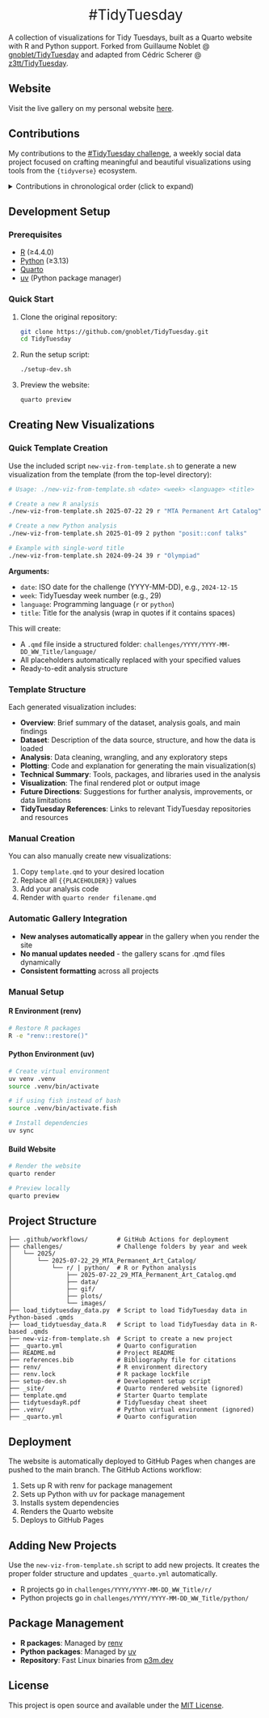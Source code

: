 <h1 style="font-weight:normal" align="center">
  &nbsp;#TidyTuesday&nbsp;
</h1>

A collection of visualizations for Tidy Tuesdays, built as a Quarto website with R and Python support. Forked from Guillaume Noblet @ [gnoblet/TidyTuesday](https://github.com/gnoblet/TidyTuesday) and adapted from Cédric Scherer @ [z3tt/TidyTuesday](https://github.com/z3tt/TidyTuesday).

## Website

Visit the live gallery on my personal website [here](https://aaronwriight.github.io/tidy_tuesday/).

## Contributions

My contributions to the [#TidyTuesday challenge](https://github.com/rfordatascience/tidytuesday), a weekly social data project focused on crafting meaningful and beautiful visualizations using tools from the `{tidyverse}` ecosystem.

<details>
  <summary>Contributions in chronological order (click to expand)</summary>

<!-- toc -->
* **Challenges 2025**
  - _No contributions yet — stay tuned!_

<!-- tocstop -->
</details>

## Development Setup

### Prerequisites

- [R](https://www.r-project.org/) (≥4.4.0)
- [Python](https://www.python.org/) (≥3.13)
- [Quarto](https://quarto.org/)
- [uv](https://docs.astral.sh/uv/) (Python package manager)

### Quick Start

1. Clone the original repository:
   ```bash
   git clone https://github.com/gnoblet/TidyTuesday.git
   cd TidyTuesday
   ```

2. Run the setup script:
   ```bash
   ./setup-dev.sh
   ```

3. Preview the website:
   ```bash
   quarto preview
   ```

## Creating New Visualizations

### Quick Template Creation

Use the included script `new-viz-from-template.sh` to generate a new visualization from the template (from the top-level directory):

```bash
# Usage: ./new-viz-from-template.sh <date> <week> <language> <title>

# Create a new R analysis
./new-viz-from-template.sh 2025-07-22 29 r "MTA Permanent Art Catalog"

# Create a new Python analysis  
./new-viz-from-template.sh 2025-01-09 2 python "posit::conf talks"

# Example with single-word title
./new-viz-from-template.sh 2024-09-24 39 r "Olympiad"
```

**Arguments:**
- `date`: ISO date for the challenge (YYYY-MM-DD), e.g., `2024-12-15`
- `week`: TidyTuesday week number (e.g., 29)
- `language`: Programming language (`r` or `python`)
- `title`: Title for the analysis (wrap in quotes if it contains spaces)

This will create:
- A `.qmd` file inside a structured folder: `challenges/YYYY/YYYY-MM-DD_WW_Title/language/`
- All placeholders automatically replaced with your specified values
- Ready-to-edit analysis structure

### Template Structure

Each generated visualization includes:

- **Overview**: Brief summary of the dataset, analysis goals, and main findings
- **Dataset**: Description of the data source, structure, and how the data is loaded
- **Analysis**: Data cleaning, wrangling, and any exploratory steps
- **Plotting**: Code and explanation for generating the main visualization(s)
- **Technical Summary**: Tools, packages, and libraries used in the analysis
- **Visualization**: The final rendered plot or output image
- **Future Directions**: Suggestions for further analysis, improvements, or data limitations
- **TidyTuesday References**: Links to relevant TidyTuesday repositories and resources

### Manual Creation

You can also manually create new visualizations:

1. Copy `template.qmd` to your desired location
2. Replace all `{{PLACEHOLDER}}` values
3. Add your analysis code
4. Render with `quarto render filename.qmd`

### Automatic Gallery Integration

- **New analyses automatically appear** in the gallery when you render the site
- **No manual updates needed** - the gallery scans for .qmd files dynamically
- **Consistent formatting** across all projects

### Manual Setup

#### R Environment (renv)
```bash
# Restore R packages
R -e "renv::restore()"
```

#### Python Environment (uv)
```bash
# Create virtual environment
uv venv .venv
source .venv/bin/activate

# if using fish instead of bash
source .venv/bin/activate.fish

# Install dependencies
uv sync
```

#### Build Website
```bash
# Render the website
quarto render

# Preview locally
quarto preview
```

## Project Structure

```
├── .github/workflows/        # GitHub Actions for deployment
├── challenges/               # Challenge folders by year and week
│   └── 2025/
│       └── 2025-07-22_29_MTA_Permanent_Art_Catalog/
│           └── r/ | python/  # R or Python analysis
│               ├── 2025-07-22_29_MTA_Permanent_Art_Catalog.qmd
│               ├── data/
│               ├── gif/
│               ├── plots/
│               └── images/
├── load_tidytuesday_data.py  # Script to load TidyTuesday data in Python-based .qmds
├── load_tidytuesday_data.R   # Script to load TidyTuesday data in R-based .qmds
├── new-viz-from-template.sh  # Script to create a new project
├── _quarto.yml               # Quarto configuration
├── README.md                 # Project README
├── references.bib            # Bibliography file for citations
├── renv/                     # R environment directory
├── renv.lock                 # R package lockfile
├── setup-dev.sh              # Development setup script
├── _site/                    # Quarto rendered website (ignored)
├── template.qmd              # Starter Quarto template
├── tidytuesdayR.pdf          # TidyTuesday cheat sheet
├── .venv/                    # Python virtual environment (ignored)
├── _quarto.yml               # Quarto configuration
```

## Deployment

The website is automatically deployed to GitHub Pages when changes are pushed to the main branch. The GitHub Actions workflow:

1. Sets up R with renv for package management
2. Sets up Python with uv for package management
3. Installs system dependencies
4. Renders the Quarto website
5. Deploys to GitHub Pages

## Adding New Projects

Use the `new-viz-from-template.sh` script to add new projects. It creates the proper folder structure and updates `_quarto.yml` automatically.

- R projects go in `challenges/YYYY/YYYY-MM-DD_WW_Title/r/`
- Python projects go in `challenges/YYYY/YYYY-MM-DD_WW_Title/python/`

## Package Management

- **R packages**: Managed by [renv](https://rstudio.github.io/renv/)
- **Python packages**: Managed by [uv](https://docs.astral.sh/uv/)
- **Repository**: Fast Linux binaries from [p3m.dev](https://p3m.dev/)

## License

This project is open source and available under the [MIT License](LICENSE).